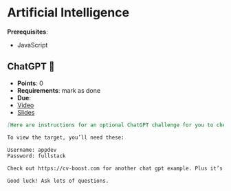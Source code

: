 # Artificial Intelligence

**Prerequisites**:
- JavaScript

<!-- TODO: overview -->

## ChatGPT 🧠
- **Points**: 0 
- **Requirements**: mark as done
- **Due**:
- [Video](https://www.youtube.com/watch?v=0j097m8M4T4)
- [Slides](https://bit.ly/49ztZXD)
```md
[Here are instructions for an optional ChatGPT challenge for you to chew on.](https://gist.github.com/raghubetina/63ea9855a0c4abc6ed3dab603a1a27e8)

To view the target, you’ll need these:

Username: appdev
Password: fullstack

Check out https://cv-boost.com for another chat gpt example. Plus it’s open source!

Good luck! Ask lots of questions.
```

